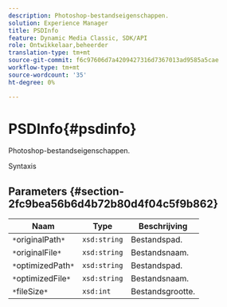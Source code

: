 ```yaml
---
description: Photoshop-bestandseigenschappen.
solution: Experience Manager
title: PSDInfo
feature: Dynamic Media Classic, SDK/API
role: Ontwikkelaar,beheerder
translation-type: tm+mt
source-git-commit: f6c97606d7a4209427316d7367013ad9585a5cae
workflow-type: tm+mt
source-wordcount: '35'
ht-degree: 0%

---
```



# PSDInfo{#psdinfo}

Photoshop-bestandseigenschappen.

Syntaxis

## Parameters {#section-2fc9bea56b6d4b72b80d4f04c5f9b862}

| Naam | Type | Beschrijving |
|---|---|---|
| `*`originalPath`*` | `xsd:string` | Bestandspad. |
| `*`originalFile`*` | `xsd:string` | Bestandsnaam. |
| `*`optimizedPath`*` | `xsd:string` | Bestandspad. |
| `*`optimizedFile`*` | `xsd:string` | Bestandsnaam. |
| `*`fileSize`*` | `xsd:int` | Bestandsgrootte. |

